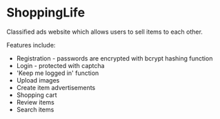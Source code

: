 # ShoppingLife
Classified ads website which allows users to sell items to each other.

Features include:
- Registration - passwords are encrypted with bcrypt hashing function
- Login - protected with captcha
- 'Keep me logged in' function
- Upload images
- Create item advertisements
- Shopping cart
- Review items
- Search items
